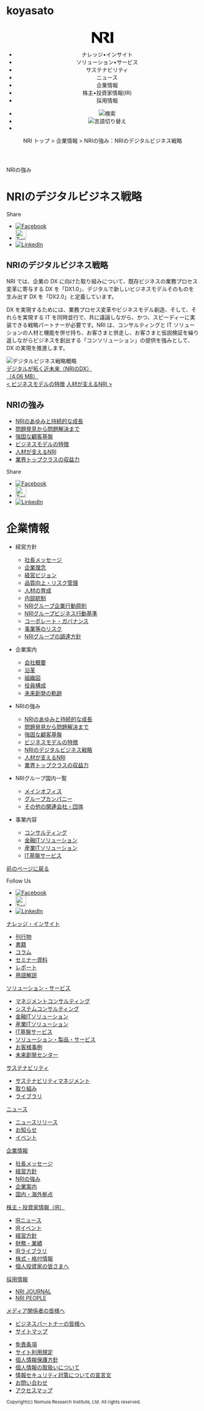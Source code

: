 # koyasato

<!DOCTYPE html>
<html lang="ja">
<head>
<meta charset="utf-8">
<title>NRIの強み：ビジネスモデルの特徴｜企業情報｜野村総合研究所(NRI)</title>
<meta name="description" content="">
<link rel="stylesheet" href="common/css/normalize.css">
<link rel="stylesheet" href="common/css/style.css">
</head>
<body>

<header id="pageHead">
  <h1 class="logo">
    <svg width="58px" height="29px" viewBox="0 0 68 35" version="1.1" xmlns="https://www.w3.org/2000/svg" xmlns:xlink="https://www.w3.org/1999/xlink" style="cursor: pointer;">
    <a xlink:href="/jp">
    <path d="M46.16,18.26c3.06,4.64,7.28,10.1,11.91,16H47.53C44,28.7,39.24,22.11,35.39,17.33c5.16-1.15,9.35-3.31,9.35-7.47,0-3-2.16-5.36-7.33-5.36-2.05,0-3.76.14-5.16.14-.14,4.11-.19,8.37-.19,12.62,0,5.8.32,11.59.54,17H25A252.11,252.11,0,0,0,6.56,11.39c-.1,5.94.06,14.75.71,22.86H0c.24-5.4.55-11.19.55-17S.24,5.67,0,.27H8.78A248.16,248.16,0,0,0,25.71,21.49c0-5.86-.12-13.83-.73-21.22C29.15.36,35.31,0,40.33,0S49.49.4,52.2,3.09A7.63,7.63,0,0,1,54.33,8.7C54.33,12.68,51.3,16.38,46.16,18.26ZM68,.27c-.24,5.4-.56,11.2-.56,17s.32,11.59.56,17H58.84c.23-5.4.56-11.19.56-17s-.33-11.59-.56-17Z">
    </path>
    </a>
    </svg>
  </h1>

  <div class="globalNavi">
    <ul>
      <li>ナレッジ•インサイト</li>
      <li>ソリューション•サービス</li>
      <li>サステナビリティ</li>
      <li>ニュース</li>
      <li>企業情報</li>
      <li>株主•投資家情報(IR)</li>
      <li>採用情報</li>
    </ul>
    <ul>
      <li><img src="https://www.nri.com/-/media/Corporate/jp/Images/common/header/glass.svg" alt="検索"></li>
      <li><img src="https://www.nri.com/-/media/Corporate/jp/Images/common/header/earth.svg" alt="言語切り替え"></li>
      <li>
        <div class="menu">
          <span></span>
          <span></span>
          <span></span>
        </div>
      </li>
    </ul>
  </div>
  <p class="topicPath">NRI トップ &gt; 企業情報 &gt; NRIの強み：NRIのデジタルビジネス戦略</p>
</header>

<div id="pageMain">
  <div class="articleTitle">
    <p>NRIの強み</p>
    <h1>NRIのデジタルビジネス戦略</h1>
  </div>

  <div class="snsShare">
    <p>Share</p>
    <ul>
      <li><a href="https://www.facebook.com/share.php?u=http%3a%2f%2fwww.nri.com%2fjp%2fcompany%2fwhats%2fstory06"><img src="https://www.nri.com/static/common/images/icon-facebook.svg" alt="Facebook" width="" height=""></a></li>
      <li><a href="https://twitter.com/share?text=NRI%e3%81%ae%e5%bc%b7%e3%81%bf%ef%bc%9a%e3%83%93%e3%82%b8%e3%83%8d%e3%82%b9%e3%83%a2%e3%83%87%e3%83%ab%e3%81%ae%e7%89%b9%e5%be%b4+%7c+%e4%bc%81%e6%a5%ad%e6%83%85%e5%a0%b1+%7c+%e9%87%8e%e6%9d%91%e7%b7%8f%e5%90%88%e7%a0%94%e7%a9%b6%e6%89%80(NRI)&url=http%3a%2f%2fwww.nri.com%2fjp%2fcompany%2fwhats%2fstory06"><img src="https://www.nri.com/static/common/images/icon-twitter.svg" alt="Twitter" width="28" height="28"></a></li>
      <li><a href="https://www.linkedin.com/shareArticle?mini=true&url=http%3a%2f%2fwww.nri.com%2fjp%2fcompany%2fwhats%2fstory06"><img src="https://www.nri.com/static/common/images/icon-linkedin.svg" alt="LinkedIn"></a></li>
    </ul>
  </div>

  <div class="articleText">
    <h2>NRIのデジタルビジネス戦略</h2>
    <p>NRI では、企業の DX に向けた取り組みについて、既存ビジネスの業務プロセス変革に寄与する DX を「DX1.0」、デジタルで新しいビジネスモデルそのものを生み出す DX を「DX2.0」と定義しています。</p>
    <p>DX を実現するためには、業務プロセス変革やビジネスモデル創造、そして、それらを実現する IT を同時並行で、共に議論しながら、かつ、スピーディーに実装できる戦略パートナーが必要です。NRI は、コンサルティングと IT ソリューションの人材と機能を併せ持ち、お客さまと併走し、お客さまと仮説検証を繰り返しながらビジネスを創出する「コンソリューション」の提供を強みとして、DX の実現を推進します。</p>
  </div>

  <div class="figure">
    <img src="https://www.nri.com/-/media/Corporate/jp/Images/company/whats/story06/story06_img_01.jpg?la=ja-JP&hash=505D40BD561BF25D6D1185858533744FBBE46273" alt="デジタルビジネス戦略概略">
  </div>

  <div class="linkPdf">
    <a href="https://www.nri.com/-/media/Corporate/jp/Files/PDF/company/whats/story6/NRI_journal_DX2019.pdf?la=ja-JP&hash=50460F6AF0296BF442B7091D0133176B8B1ACE0E">デジタルが拓く近未来（NRIのDX）<br>（4.06 MB）</a>
  </div>

  <div class="linkPage">
    <a class="linkLeft" href="https://www.nri.com/jp/company/whats/story03">&lt; ビジネスモデルの特徴</a>
    <a class="linkRight" href="https://www.nri.com/jp/company/whats/story04">人材が支えるNRI &gt;</a>
  </div>

  <div class="linkNav">
    <h2>NRIの強み</h2>
    <ul>
      <li><a href="https://www.nri.com/jp/company/whats/history">NRIのあゆみと持続的な成長</a></li>
      <li><a href="https://www.nri.com/jp/company/whats/story01">問題発見から問題解決まで</a></li>
      <li><a href="https://www.nri.com/jp/company/whats/story02">強固な顧客基盤</a></li>
      <li><a href="https://www.nri.com/jp/company/whats/story03">ビジネスモデルの特徴</a></li>
      <li><a href="https://www.nri.com/jp/company/whats/story04">人材が支えるNRI</a></li>
      <li><a href="https://www.nri.com/jp/company/whats/story05">業界トップクラスの収益力</a></li>
    </ul>
  </div>

  <div class="snsShare">
    <p>Share</p>
    <ul>
      <li><a href="https://www.facebook.com/share.php?u=http%3a%2f%2fwww.nri.com%2fjp%2fcompany%2fwhats%2fstory06"><img src="https://www.nri.com/static/common/images/icon-facebook.svg" alt="Facebook"></a></li>
      <li><a href="https://twitter.com/share?text=NRI%e3%81%ae%e5%bc%b7%e3%81%bf%ef%bc%9a%e3%83%93%e3%82%b8%e3%83%8d%e3%82%b9%e3%83%a2%e3%83%87%e3%83%ab%e3%81%ae%e7%89%b9%e5%be%b4+%7c+%e4%bc%81%e6%a5%ad%e6%83%85%e5%a0%b1+%7c+%e9%87%8e%e6%9d%91%e7%b7%8f%e5%90%88%e7%a0%94%e7%a9%b6%e6%89%80(NRI)&url=http%3a%2f%2fwww.nri.com%2fjp%2fcompany%2fwhats%2fstory06"><img src="https://www.nri.com/static/common/images/icon-twitter.svg" alt="Twitter" width="28" height="28"></a></li>
      <li><a href="https://www.linkedin.com/shareArticle?mini=true&url=http%3a%2f%2fwww.nri.com%2fjp%2fcompany%2fwhats%2fstory06"><img src="https://www.nri.com/static/common/images/icon-linkedin.svg" alt="LinkedIn"></a></li>
    </ul>
  </div>

  <div class="localNav">
    <h1>企業情報</h1>
        <ul>
            <li>
                <p>経営方針</p>
                <ul>
                    <li><a href="https://www.nri.com/jp/company/message">社長メッセージ</a></li>
                    <li><a href="https://www.nri.com/jp/company/c_philosophy">企業理念</a></li>
                    <li><a href="https://www.nri.com/jp/company/vision">経営ビジョン</a></li>
                    <li><a href="https://www.nri.com/jp/company/quality">品質向上・リスク管理</a></li>
                    <li><a href="https://www.nri.com/jp/company/p_training">人材の育成</a></li>
                    <li><a href="https://www.nri.com/jp/company/internal">内部統制</a></li>
                    <li><a href="https://www.nri.com/jp/company/company_code">NRIグループ企業行動原則</a></li>
                    <li><a href="https://www.nri.com/jp/company/business_code">NRIグループビジネス行動基準</a></li>
                    <li><a href="https://www.nri.com/jp/company/governance">コーポレート・ガバナンス</a></li>
                    <li><a href="https://www.nri.com/jp/company/risk">事業等のリスク</a></li>
                    <li><a href="https://www.nri.com/jp/company/partner">NRIグループの調達方針</a></li>
                </ul>
            </li>
            <li>
                <p>企業案内</p>
                <ul>
                    <li><a href="https://www.nri.com/jp/company/info">会社概要</a></li>
                    <li><a href="https://www.nri.com/jp/company/history">沿革</a></li>
                    <li><a href="https://www.nri.com/jp/company/org">組織図</a></li>
                    <li><a href="https://www.nri.com/jp/company/profile">役員構成</a></li>
                    <li><a href="https://www.nri.com/jp/company/50th_history">未来創発の軌跡</a></li>
                </ul>
            </li>
            <li>
                <p>NRIの強み</p>
                <ul>
                    <li><a href="https://www.nri.com/jp/company/whats/history">NRIのあゆみと持続的な成長</a></li>
                    <li><a href="https://www.nri.com/jp/company/whats/story01">問題発見から問題解決まで</a></li>
                    <li><a href="https://www.nri.com/jp/company/whats/story02">強固な顧客基盤</a></li>
                    <li><a href="https://www.nri.com/jp/company/whats/story03">ビジネスモデルの特徴</a></li>
                    <li><a href="https://www.nri.com/jp/company/whats/story06">NRIのデジタルビジネス戦略</a></li>
                    <li><a href="https://www.nri.com/jp/company/whats/story04">人材が支えるNRI</a></li>
                    <li><a href="https://www.nri.com/jp/company/whats/story05">業界トップクラスの収益力</a></li>
                </ul>
            </li>
            <li>
                <p>NRIグループ国内一覧</p>
                <ul>
                    <li><a href="https://www.nri.com/jp/company/map#fxb-main">メインオフィス</a></li>
                    <li><a href="https://www.nri.com/jp/company/map#fxb-jp">グループカンパニー</a></li>
                    <li><a href="https://www.nri.com/jp/company/map#fxb-aff">その他の関連会社・団体</a></li>
                </ul>
            </li>
            <li>
                <p>事業内容</p>
                <ul>
                    <li><a href="https://www.nri.com/jp/service/mcs">コンサルティング</a></li>
                    <li><a href="https://www.nri.com/jp/service/fis">金融ITソリューション</a></li>
                    <li><a href="https://www.nri.com/jp/service/iis">産業ITソリューション</a></li>
                    <li><a href="https://www.nri.com/jp/service/ips">IT基盤サービス</a></li>
                </ul>
            </li>
        </ul>

  </div>

  <div class="pageBack">
    <a href="https://www.nri.com/jp/company">前のページに戻る</a>
  </div>

</div>

<footer>
  <div class="snsFollow">
    <p>Follow Us</p>
    <ul>
      <li><a href="https://www.facebook.com/share.php?u=http%3a%2f%2fwww.nri.com%2fjp%2fcompany%2fwhats%2fstory06"><img src="https://www.nri.com/static/common/images/icon-facebook.svg" alt="Facebook" width="" height=""></a></li>
      <li><a href="https://twitter.com/share?text=NRI%e3%81%ae%e5%bc%b7%e3%81%bf%ef%bc%9a%e3%83%93%e3%82%b8%e3%83%8d%e3%82%b9%e3%83%a2%e3%83%87%e3%83%ab%e3%81%ae%e7%89%b9%e5%be%b4+%7c+%e4%bc%81%e6%a5%ad%e6%83%85%e5%a0%b1+%7c+%e9%87%8e%e6%9d%91%e7%b7%8f%e5%90%88%e7%a0%94%e7%a9%b6%e6%89%80(NRI)&url=http%3a%2f%2fwww.nri.com%2fjp%2fcompany%2fwhats%2fstory06"><img src="https://www.nri.com/static/common/images/icon-twitter.svg" alt="Twitter" width="28" height="28"></a></li>
      <li><a href="https://www.linkedin.com/shareArticle?mini=true&url=http%3a%2f%2fwww.nri.com%2fjp%2fcompany%2fwhats%2fstory06"><img src="https://www.nri.com/static/common/images/icon-linkedin.svg" alt="LinkedIn"></a></li>
    </ul>
  </div>

  <div class="footerMain">
    <p><a href="https://www.nri.com/jp/knowledge">ナレッジ・インサイト</a></p>
      <ul>
        <li><a href="https://www.nri.com/jp/knowledge/publication">刊行物</a></li>
        <li><a href="https://www.nri.com/jp/knowledge/book">書籍</a></li>
        <li><a href="https://www.nri.com/jp/knowledge/blog">コラム</a></li>
        <li><a href="https://www.nri.com/jp/knowledge/seminar">セミナー資料</a></li>
        <li><a href="https://www.nri.com/jp/knowledge/report">レポート</a></li>
        <li><a href="https://www.nri.com/jp/knowledge/glossary">用語解説</a></li>
      </ul>
      <p><a href="https://www.nri.com/jp/service">ソリューション・サービス</a></p>
        <ul>
          <li><a href="https://www.nri.com/jp/service/mcs">マネジメントコンサルティング</a></li>
          <li><a href="https://www.nri.com/jp/service/scs">システムコンサルティング</a></li>
          <li><a href="https://www.nri.com/jp/service/fis">金融ITソリューション</a></li>
          <li><a href="https://www.nri.com/jp/service/iis">産業ITソリューション</a></li>
          <li><a href="https://www.nri.com/jp/service/ips">IT基盤サービス</a></li>
          <li><a href="https://www.nri.com/jp/Tag-Search?contentTypes=6f9a09e4-bd6a-48a0-b49c-69af6f34e9ec">ソリューション・製品・サービス</a></li>
          <li><a href="https://www.nri.com/jp/Tag-Search?contentTypes=cba076ee-356d-47f2-b462-8b9e3a6b5f14">お客様事例</a></li>
          <li><a href="https://www.nri.com/jp/service/souhatsu">未来創発センター</a></li>
        </ul>
      <p><a href="https://www.nri.com/jp/sustainability">サステナビリティ</a></p>
        <ul>
          <li><a href="https://www.nri.com/jp/sustainability#Management">サステナビリティマネジメント</a></li>
          <li><a href="https://www.nri.com/jp/sustainability#Efforts">取り組み</a></li>
          <li><a href="https://www.nri.com/jp/sustainability#Library">ライブラリ</a></li>
        </ul>
      <p><a href="https://www.nri.com/jp/news">ニュース</a></p>
        <ul>
          <li><a href="https://www.nri.com/jp/news/newsrelease/lst">ニュースリリース</a></li>
          <li><a href="https://www.nri.com/jp/news/info/cc/lst">お知らせ</a></li>
          <li><a href="https://www.nri.com/jp/news/event/lst">イベント</a></li>
        </ul>
      <p><a href="https://www.nri.com/jp/company">企業情報</a></p>
        <ul>
          <li><a href="https://www.nri.com/jp/company/message">社長メッセージ</a></li>
          <li><a href="https://www.nri.com/jp/company/c_philosophy">経営方針</a></li>
          <li><a href="https://www.nri.com/jp/company/whats/history">NRIの強み</a></li>
          <li><a href="https://www.nri.com/jp/company/info">企業案内</a></li>
          <li><a href="https://www.nri.com/jp/company/map">国内・海外拠点</a></li>
        </ul>
      <p><a href="https://ir.nri.com/jp/ir.html">株主・投資家情報（IR）</a></p>
        <ul>
          <li><a href="https://ir.nri.com/jp/ir/news.html">IRニュース</a></li>
          <li><a href="https://ir.nri.com/jp/ir/event.html">IRイベント</a></li>
          <li><a href="https://ir.nri.com/jp/ir/management.html">経営方針</a></li>
          <li><a href="https://ir.nri.com/jp/ir/finance.html">財務・業績</a></li>
          <li><a href="https://ir.nri.com/jp/ir/library.html">IRライブラリ</a></li>
          <li><a href="https://ir.nri.com/jp/ir/stock.html">株式・格付情報</a></li>
          <li><a href="https://ir.nri.com/jp/ir/individual.html">個人投資家の皆さまへ</a></li>
        </ul>
      <p><a href="https://www.nri.com/jp/career">採用情報</a></p>
        <ul>
          <li><a href="https://www.nri.com/jp/journal">NRI JOURNAL</a></li>
          <li><a href="https://www.nri.com/jp/people">NRI PEOPLE</a></li>
        </ul>
      <p><a href="https://www.nri.com/jp/media">メディア関係者の皆様へ</a></p>
        <ul>
          <li><a href="https://www.nri.com/jp/partner">ビジネスパートナーの皆様へ</a></li>
          <li><a href="https://www.nri.com/jp/site/sitemap">サイトマップ</a></li>
        </ul>
  </div>

  <div class="footerSub">
    <ul>
      <li><a href="https://www.nri.com/jp/site/notice">免責条項</a></li>
      <li><a href="https://www.nri.com/jp/site/right">サイト利用規定</a></li>
      <li><a href="https://www.nri.com/jp/site/security">個人情報保護方針</a></li>
      <li><a href="https://www.nri.com/jp/site/privacy">個人情報の取扱いについて</a></li>
      <li><a href="https://www.nri.com/jp/site/security_declare">情報セキュリティ対策についての宣言文</a></li>
      <li><a href="https://www.nri.com/jp/site/feedback">お問い合わせ</a></li>
      <li><a href="https://www.nri.com/jp/company/map">アクセスマップ</a></li>
    </ul>
  </div>

  <p id="copyright"><small>Copyright(c) Nomura Research Institute, Ltd. All rights reserved.</small></p>

  <div class="pageTop"><a href="＃pageHead"></a></div>

</footer>

</body>
</html>